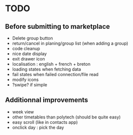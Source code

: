 TODO
====

Before submitting to marketplace
--------------------------------

 * Delete group button
 * return/cancel in planing/group list (when adding a group)
 * code cleanup
 * nice date display
 * exit drawer icon
 * localisation : english + french + breton
 * loading states when fetching data
 * fail states when failed connection/file read
 * modify icons
 * ?swipe? if simple

Additionnal improvements
------------------------
 
 * week view
 * other timetables than polytech (should be quite easy)
 * easy scroll (like in contacts app)
 * onclick day : pick the day
